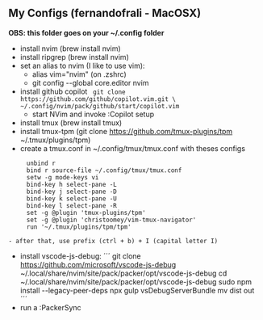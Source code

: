 ## My Configs (fernandofrali - MacOSX)

**OBS: this folder goes on your ~/.config folder**

- install nvim (brew install nvim)
- install ripgrep (brew install nvim)
- set an alias to nvim (I like to use vim):
    - alias vim="nvim" (on .zshrc)
    - git config --global core.editor nvim
- install github copilot
      ``` 
      git clone https://github.com/github/copilot.vim.git \
          ~/.config/nvim/pack/github/start/copilot.vim
      ```
    - start NVim and invoke :Copilot setup
- install tmux (brew install tmux)
- install tmux-tpm (git clone https://github.com/tmux-plugins/tpm ~/.tmux/plugins/tpm)
- create a tmux.conf in ~/.config/tmux/tmux.conf with theses configs
 ```
      unbind r
      bind r source-file ~/.config/tmux/tmux.conf
      setw -g mode-keys vi
      bind-key h select-pane -L
      bind-key j select-pane -D
      bind-key k select-pane -U
      bind-key l select-pane -R
      set -g @plugin 'tmux-plugins/tpm'
      set -g @plugin 'christoomey/vim-tmux-navigator'
      run '~/.tmux/plugins/tpm/tpm'

 ```
    - after that, use prefix (ctrl + b) + I (capital letter I)
- install vscode-js-debug:
´´´
git clone https://github.com/microsoft/vscode-js-debug ~/.local/share/nvim/site/pack/packer/opt/vscode-js-debug
cd ~/.local/share/nvim/site/pack/packer/opt/vscode-js-debug
sudo npm install --legacy-peer-deps
npx gulp vsDebugServerBundle
mv dist out
´´´
 - run a :PackerSync
